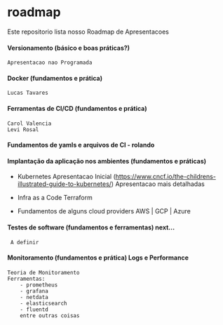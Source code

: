 # roadmap
Este repositorio lista nosso Roadmap de Apresentacoes



#### Versionamento (básico e boas práticas?)
    Apresentacao nao Programada

#### Docker (fundamentos e prática) 
    Lucas Tavares

#### Ferramentas de CI/CD (fundamentos e prática)
    Carol Valencia
    Levi Rosal

#### Fundamentos de yamls e arquivos de CI - rolando
#### Implantação da aplicação nos ambientes (fundamentos e práticas)
 * Kubernetes
   Apresentacao Inicial (https://www.cncf.io/the-childrens-illustrated-guide-to-kubernetes/)
   Apresentacao mais detalhadas

 * Infra as a Code
    Terraform
    
 * Fundamentos de alguns cloud providers
    AWS | GCP | Azure
 
#### Testes de software (fundamentos e ferramentas) next...
     A definir
    
#### Monitoramento (fundamentos e prática) Logs e Performance
    Teoria de Monitoramento
    Ferramentas:
        - prometheus
        - grafana
        - netdata
        - elasticsearch
        - fluentd
        entre outras coisas
